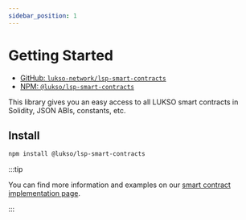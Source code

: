 ```yaml
---
sidebar_position: 1
---
```


# Getting Started

- [GitHub: `lukso-network/lsp-smart-contracts`](https://github.com/lukso-network/lsp-smart-contracts)
- [NPM: `@lukso/lsp-smart-contracts`](https://www.npmjs.com/package/@lukso/lsp-smart-contracts)

This library gives you an easy access to all LUKSO smart contracts in Solidity, JSON ABIs, constants, etc.

## Install

```bash
npm install @lukso/lsp-smart-contracts
```

:::tip

You can find more information and examples on our [smart contract implementation page](../../standards/smart-contracts/introduction.md).

:::
